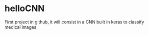 # helloCNN
First project in github, it will consist in a CNN built in keras to classify medical images
